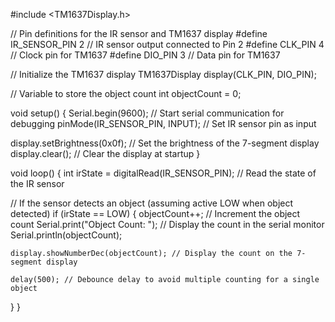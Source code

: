 #include <TM1637Display.h>

// Pin definitions for the IR sensor and TM1637 display
#define IR_SENSOR_PIN 2          // IR sensor output connected to Pin 2
#define CLK_PIN 4                // Clock pin for TM1637
#define DIO_PIN 3                // Data pin for TM1637

// Initialize the TM1637 display
TM1637Display display(CLK_PIN, DIO_PIN);

// Variable to store the object count
int objectCount = 0;

void setup() {
  Serial.begin(9600);           // Start serial communication for debugging
  pinMode(IR_SENSOR_PIN, INPUT); // Set IR sensor pin as input

  display.setBrightness(0x0f);  // Set the brightness of the 7-segment display
  display.clear();              // Clear the display at startup
}

void loop() {
  int irState = digitalRead(IR_SENSOR_PIN); // Read the state of the IR sensor

  // If the sensor detects an object (assuming active LOW when object detected)
  if (irState == LOW) {
    objectCount++;                // Increment the object count
    Serial.print("Object Count: "); // Display the count in the serial monitor
    Serial.println(objectCount);
    
    display.showNumberDec(objectCount); // Display the count on the 7-segment display

    delay(500); // Debounce delay to avoid multiple counting for a single object
  }
}

<!-- VCC → 5V
GND → GND
OUT → Pin 2

VCC → 5V
GND → GND
DIO → Pin 3
CLK → Pin 4 -->